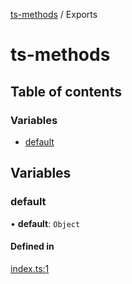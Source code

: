 [ts-methods](README.md) / Exports

# ts-methods

## Table of contents

### Variables

- [default](modules.md#default)

## Variables

### default

• **default**: `Object`

#### Defined in

[index.ts:1](https://github.com/jonathanchowjh/ts-utils/blob/ae1a1c1/src/index.ts#L1)
